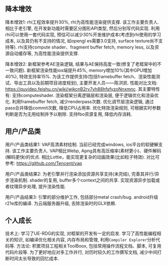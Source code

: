 ## 降本增效
降本增效1: rhi工程效率提升30%, rhi为高性能渲染提供支撑. 该工作主要负责人.
相比于老引擎, 在开发新功能时需要区分图形API类型, 然后分别写代码实现. 利用rhi可以使用一套代码实现, 预估可以减少30%开发维护成本(考虑到rhi使用的学习成本, 以及其仍有不支持的情况, 如opengl es需要3.0支持, surface texture尚不支持等).
rhi支持compute shader、fragment buffer fetch, memory less, 以及资源自动缓存等, 为高性能渲染提供支撑.

降本增效2: 新框架参考AE渲染逻辑, 结果与AE保持高度一致(修复了老框架中的不一致问题). 新框架渲染性能ios端提升45%, memory增加10%(其中GPU增加40%), 特效支持率15%. 为该工作提供支持(包括framebuffer fetch、渲染性能测试、导出工具以及前期项目进度规划), 主要开发人员——陈洪凯.
性能对比文档: https://quvideo.feishu.cn/wiki/wikcnB2rv7vh88hfsfyzoNnxmnc. 其主要特性有:
    支持computeshader. 
    渲染框架分离逻辑层和渲染层, 便于逻辑优化和渲染优化.
    利用framebuffer fetch, 减少renderpass次数.
    优化调节层渲染逻辑, 通过pass合并降低commit次数, 降低CPU占用率.
    优化特效渲染规则, 可根据实时参数判断是否为无用绘制并予以剔除.
    支持fbo资源复用, 降低内存消耗.

## 用户/产品类
用户/产品类结果1: VAP高清素材绘制. 当前已经完成windows, ios平台的软硬解支持. 该工作主要负责人.
VAP相比Webp, Apng具有高压缩率(素材更小)、硬件解码(解码更快)的优点. 相比Lottie，能实现更复杂的动画效果(比如粒子特效). 
对比可参考: https://github.com/Tencent/vap

用户/产品类结果2: 为老引擎并行渲染添加资源共享支持(未完结), 完善其并行/异步渲染机制. shader的复用, buffer多个context之间的共享. 实现资源异步加载或者纹理异步处理, 提升渲染性能.

用户/产品结果3: 引擎的部分维护工作, 包括部分metal crash/bug. android升级r21e库的编译. 为云端服务器升级, 去除渲染时的GLX依赖.

## 个人成长
技术上: 学习了UE-RDG的实现, 对框架的开发有一定的启发. 学习了高性能编程相关的知识, 如编译优化相关内容, 内存布局和管理, 利用`Compiler Explorer`分析代码等.
方法论: 积累项目工程相关ToolBoox, 包括常用操作流程文档、脚本, 可复用代码片段等. 为了更好地应对多工作并行, 对历时较久的工作撰写文档, 减少中间打断时间太长导致的回忆成本.